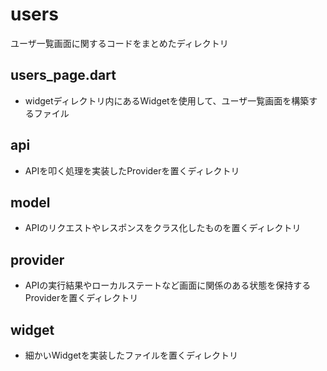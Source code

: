 # users
ユーザ一覧画面に関するコードをまとめたディレクトリ

## users_page.dart
- widgetディレクトリ内にあるWidgetを使用して、ユーザ一覧画面を構築するファイル

## api
- APIを叩く処理を実装したProviderを置くディレクトリ

## model 
- APIのリクエストやレスポンスをクラス化したものを置くディレクトリ

## provider
- APIの実行結果やローカルステートなど画面に関係のある状態を保持するProviderを置くディレクトリ

## widget
- 細かいWidgetを実装したファイルを置くディレクトリ
